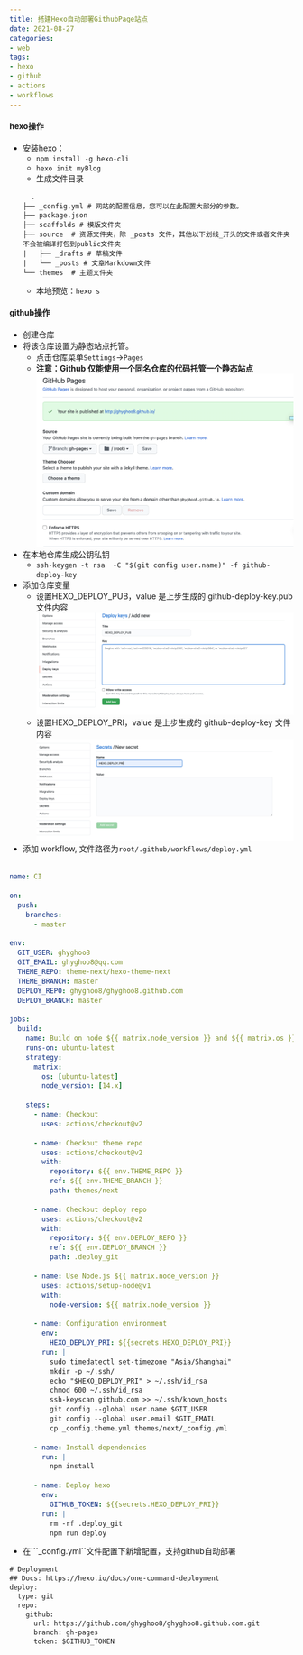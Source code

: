 ```yaml
---
title: 搭建Hexo自动部署GithubPage站点
date: 2021-08-27 
categories: 
- web
tags:
- hexo
- github
- actions
- workflows
---
```


#### hexo操作
* 安装hexo：
  * ```npm install -g hexo-cli```
  * ```hexo init myBlog```
  * 生成文件目录
  ```
    .
  ├── _config.yml # 网站的配置信息，您可以在此配置大部分的参数。 
  ├── package.json
  ├── scaffolds # 模版文件夹
  ├── source  # 资源文件夹，除 _posts 文件，其他以下划线_开头的文件或者文件夹不会被编译打包到public文件夹
  |   ├── _drafts # 草稿文件
  |   └── _posts # 文章Markdowm文件 
  └── themes  # 主题文件夹
  ``` 
  * 本地预览：```hexo s```

#### github操作
* 创建仓库
* 将该仓库设置为静态站点托管。
  * 点击仓库菜单```Settings```->```Pages```
  * **注意：Github 仅能使用一个同名仓库的代码托管一个静态站点**
![logo](../imgs/a/github-pages.png)
* 在本地仓库生成公钥私钥
  * ```ssh-keygen -t rsa  -C "$(git config user.name)" -f github-deploy-key```
* 添加仓库变量
  * 设置HEXO_DEPLOY_PUB，value 是上步生成的 github-deploy-key.pub 文件内容
  ![pub](../imgs/a/pub.jpg)
  * 设置HEXO_DEPLOY_PRI，value 是上步生成的 github-deploy-key 文件内容
  ![pri](../imgs/a/pri.jpg)
* 添加 workflow, 文件路径为```root/.github/workflows/deploy.yml```
```yml

name: CI

on:
  push:
    branches:
      - master

env:
  GIT_USER: ghyghoo8
  GIT_EMAIL: ghyghoo8@qq.com
  THEME_REPO: theme-next/hexo-theme-next
  THEME_BRANCH: master
  DEPLOY_REPO: ghyghoo8/ghyghoo8.github.com
  DEPLOY_BRANCH: master

jobs:
  build:
    name: Build on node ${{ matrix.node_version }} and ${{ matrix.os }}
    runs-on: ubuntu-latest
    strategy:
      matrix:
        os: [ubuntu-latest]
        node_version: [14.x]

    steps:
      - name: Checkout
        uses: actions/checkout@v2

      - name: Checkout theme repo
        uses: actions/checkout@v2
        with:
          repository: ${{ env.THEME_REPO }}
          ref: ${{ env.THEME_BRANCH }}
          path: themes/next

      - name: Checkout deploy repo
        uses: actions/checkout@v2
        with:
          repository: ${{ env.DEPLOY_REPO }}
          ref: ${{ env.DEPLOY_BRANCH }}
          path: .deploy_git

      - name: Use Node.js ${{ matrix.node_version }}
        uses: actions/setup-node@v1
        with:
          node-version: ${{ matrix.node_version }}

      - name: Configuration environment
        env:
          HEXO_DEPLOY_PRI: ${{secrets.HEXO_DEPLOY_PRI}}
        run: |
          sudo timedatectl set-timezone "Asia/Shanghai"
          mkdir -p ~/.ssh/
          echo "$HEXO_DEPLOY_PRI" > ~/.ssh/id_rsa
          chmod 600 ~/.ssh/id_rsa
          ssh-keyscan github.com >> ~/.ssh/known_hosts
          git config --global user.name $GIT_USER
          git config --global user.email $GIT_EMAIL
          cp _config.theme.yml themes/next/_config.yml

      - name: Install dependencies
        run: |
          npm install

      - name: Deploy hexo
        env: 
          GITHUB_TOKEN: ${{secrets.HEXO_DEPLOY_PRI}}
        run: |
          rm -rf .deploy_git
          npm run deploy

```

* 在```_config.yml``文件配置下新增配置，支持github自动部署
```
# Deployment
## Docs: https://hexo.io/docs/one-command-deployment
deploy:
  type: git
  repo:
    github:
      url: https://github.com/ghyghoo8/ghyghoo8.github.com.git
      branch: gh-pages
      token: $GITHUB_TOKEN

```

